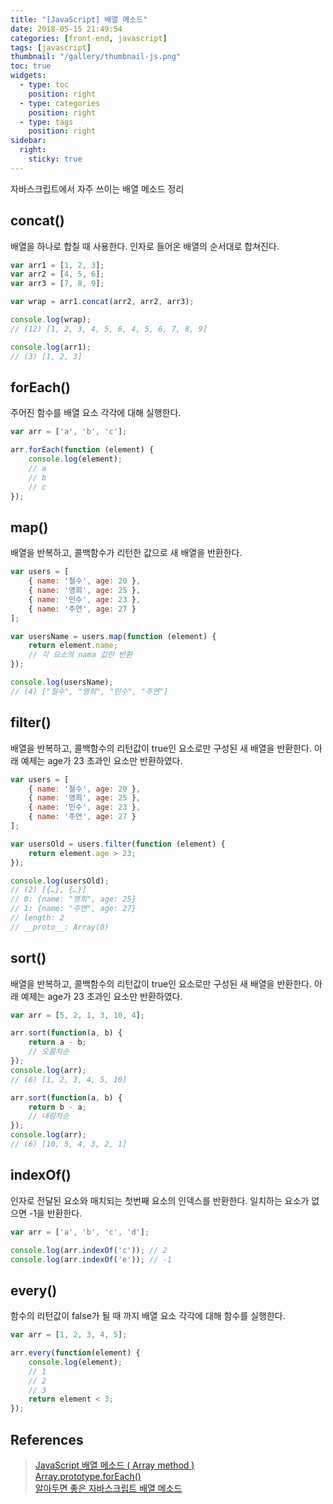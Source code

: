 ```yaml
---
title: "[JavaScript] 배열 메소드"
date: 2018-05-15 21:49:54
categories: [front-end, javascript]
tags: [javascript]
thumbnail: "/gallery/thumbnail-js.png"
toc: true
widgets:
  - type: toc
    position: right
  - type: categories
    position: right
  - type: tags
    position: right
sidebar:
  right:
    sticky: true
---
```


자바스크립트에서 자주 쓰이는 배열 메소드 정리

<!-- more -->

## concat()
배열을 하나로 합칠 때 사용한다. 인자로 들어온 배열의 순서대로 합쳐진다.

```javascript
var arr1 = [1, 2, 3];
var arr2 = [4, 5, 6];
var arr3 = [7, 8, 9];

var wrap = arr1.concat(arr2, arr2, arr3);

console.log(wrap);
// (12) [1, 2, 3, 4, 5, 6, 4, 5, 6, 7, 8, 9]

console.log(arr1);
// (3) [1, 2, 3]
```

## forEach()
주어진 함수를 배열 요소 각각에 대해 실행한다.

```javascript
var arr = ['a', 'b', 'c'];

arr.forEach(function (element) {
    console.log(element);
    // a
    // b
    // c
});
```

## map()
배열을 반복하고, 콜백함수가 리턴한 값으로 새 배열을 반환한다.

```javascript
var users = [
    { name: '철수', age: 20 },
    { name: '영희', age: 25 },
    { name: '민수', age: 23 },
    { name: '주연', age: 27 }
];

var usersName = users.map(function (element) {
    return element.name;
    // 각 요소의 nama 값만 반환
});

console.log(usersName);
// (4) ["철수", "영희", "민수", "주연"]
```

## filter()
배열을 반복하고, 콜백함수의 리턴값이 true인 요소로만 구성된 새 배열을 반환한다. 아래 예제는 age가 23 초과인 요소만 반환하였다.

```javascript
var users = [
    { name: '철수', age: 20 },
    { name: '영희', age: 25 },
    { name: '민수', age: 23 },
    { name: '주연', age: 27 }
];

var usersOld = users.filter(function (element) {
    return element.age > 23;
});

console.log(usersOld);
// (2) [{…}, {…}]
// 0: {name: "영희", age: 25}
// 1: {name: "주연", age: 27}
// length: 2
// __proto__: Array(0)
```

## sort()
배열을 반복하고, 콜백함수의 리턴값이 true인 요소로만 구성된 새 배열을 반환한다. 아래 예제는 age가 23 초과인 요소만 반환하였다.

```javascript
var arr = [5, 2, 1, 3, 10, 4];

arr.sort(function(a, b) {
    return a - b;
    // 오름차순
});
console.log(arr);
// (6) [1, 2, 3, 4, 5, 10]

arr.sort(function(a, b) {
    return b - a;
    // 내림차순
});
console.log(arr);
// (6) [10, 5, 4, 3, 2, 1]
```

## indexOf()
인자로 전달된 요소와 매치되는 첫번째 요소의 인덱스를 반환한다. 일치하는 요소가 없으면 -1을 반환한다.

```javascript
var arr = ['a', 'b', 'c', 'd'];

console.log(arr.indexOf('c')); // 2
console.log(arr.indexOf('e')); // -1
```

## every()
함수의 리턴값이 false가 될 때 까지 배열 요소 각각에 대해 함수를 실행한다.

```javascript
var arr = [1, 2, 3, 4, 5];

arr.every(function(element) {
    console.log(element);
    // 1
    // 2
    // 3
    return element < 3;
});
```

## References
> [JavaScript 배열 메소드 ( Array method )](https://takeuu.tistory.com/102)  
> [Array.prototype.forEach()](https://developer.mozilla.org/ko/docs/Web/JavaScript/Reference/Global_Objects/Array/forEach)  
> [알아두면 좋은 자바스크립트 배열 메소드](https://medium.com/@ryuhangyeong00/알아두면-좋은-자바스크립트-배열-메소드-7cd469de880c)
